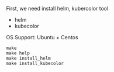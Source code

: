 First, we need install helm, kubercolor tool
- helm
- kubecolor

OS Support: Ubuntu + Centos
```
make
make help
make install_helm
make install_kubecolor
```

